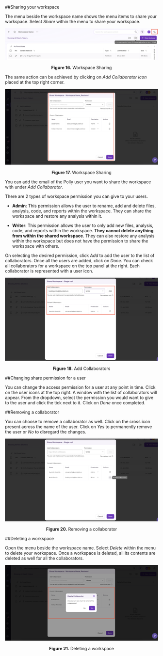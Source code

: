 ##Sharing your workspace

The menu beside the workspace name shows the menu items to share your workspace. Select *Share* within the menu to share your workspace.

![Sharing Workspace](../img/Workspace/workspacesharin.png) <center>**Figure 16.** Workspace Sharing</center>

The same action can be achieved by clicking on *Add Collaborator icon* placed at the top right corner.

![Sharing Workspace](../img/Workspace/addcollab.png) <center>**Figure 17.** Workspace Sharing</center>

You can add the email of the Polly user you want to share the workspace with under *Add Collaborator*.

There are 2 types of workspace permission you can give to your users.

*    **Admin**: This permission allows the user to rename, add and delete files, analysis, code, and reports within the workspace. They can share the workspace and restore any analysis within it.

*    **Writer**: This permission allows the user to only add new files, analysis, code, and reports within the workspace. **They cannot delete anything from within the shared workspace**. They can also restore any analysis within the workspace but does not have the permission to share the workspace with others.


On selecting the desired permission, click *Add* to add the user to the list of collaborators. Once all the users are added, click on *Done*. You can check all collaborators for a workspace on the top panel at the right. Each collaborator is represented with a user icon.

![Sharing Workspace](../img/Workspace/sharecollab.png) <center>**Figure 18.** Add Collaborators</center>



##Changing share permission for a user

You can change the access permission for a user at any point in time. Click on the user icons at the top right. A window with the list of collaborators will appear. From the dropdown, select the permission you would want to give to the user and click the tick next to it. Click on *Done* once completed.


##Removing a collaborator

You can choose to remove a collaborator as well. Click on the cross icon present across the name of the user. Click on *Yes* to permanently remove the user or *No* to disregard the changes.

![Sharing Workspace](../img/Workspace/removecollab.png) <center>**Figure 20.** Removing a collaborator</center>


##Deleting a workspace

Open the menu beside the workspace name. Select *Delete* within the menu to delete your workspace. Once a workspace is deleted, all its contents are deleted as well for all the collaborators.

![Deleting Workspace](../img/Workspace/delete3.png) <center>**Figure 21.** Deleting a workspace</center>
